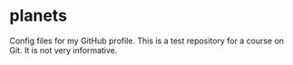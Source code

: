 # planets
Config files for my GitHub profile.
This is a test repository for a course on Git. It is not very informative.
